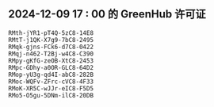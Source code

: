 ## 2024-12-09 17 : 00 的 GreenHub 许可证
```
RMth-jYR1-pT4Q-5zC8-14E8
RMtT-j1QK-X7g9-7bC8-2495
RMqk-gjns-FCk6-d7C8-0422
RMqj-n462-T2Bj-w4C8-C390
RMpy-gKfG-zeOB-XtC8-2453
RMpc-GDhy-a0OR-GLC8-64D2
RMop-yU3g-qd4I-abC8-282B
RMoc-WQFv-ZFrc-cVC8-4F33
RMoK-XR5C-wJJr-eIC8-F5D5
RMo5-O5gu-5DNm-ilC8-20DB
```
